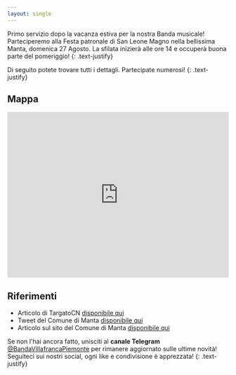 ```yaml
---
layout: single
---
```

Primo servizio dopo la vacanza estiva per la nostra Banda musicale! Parteciperemo alla Festa patronale di San Leone Magno nella bellissima Manta, domenica 27 Agosto. La sfilata inizierà alle ore 14 e occuperà buona parte del pomeriggio!
{: .text-justify}

Di seguito potete trovare tutti i dettagli.
Partecipate numerosi!
{: .text-justify}

## Mappa

<style>
.map-responsive{
    overflow:hidden;
    padding-bottom:75%;
    position:relative;
    height:0;
}
.map-responsive iframe{
    left:0;
    top:0;
    height:100%;
    width:100%;
    position:absolute;
}

</style>

<div class="map-responsive">
<iframe src="https://www.google.com/maps/embed?pb=!1m18!1m12!1m3!1d3633.3096480041963!2d7.486791068246689!3d44.61796968981935!2m3!1f0!2f0!3f0!3m2!1i1024!2i768!4f13.1!3m3!1m2!1s0x12cd488ecb6ac5af%3A0xb72b297a7a772d11!2sVia+Bertero%2C+7%2C+12030+Manta+CN!5e0!3m2!1sen!2sit!4v1503421155064" width="600" height="450" frameborder="0" style="border:0" allowfullscreen></iframe>
</div>

## Riferimenti

- Articolo di TargatoCN [disponibile qui](http://www.targatocn.it/2017/08/22/sommario/cuneo-e-valli/leggi-notizia/argomenti/eventi/articolo/al-via-a-manta-i-festeggiamenti-patronali-per-san-leone-magno.html)
- Tweet del Comune di Manta [disponibile qui](https://twitter.com/ComunediManta/status/894324982209286144)
- Articolo sul sito del Comune di Manta [disponibile qui](http://www.comune.manta.cn.it/archivio/news/Manifestazioni-in-occasione-della-Festa-Patronale-di-San-Leone-Magno_821.asp)


Se non l'hai ancora fatto, unisciti al **canale Telegram** [@BandaVillafrancaPiemonte](https://t.me/BandaVillafrancaPiemonte) per rimanere aggiornato sulle ultime novità! Seguiteci sui nostri social, ogni like e condivisione è apprezzata!
{: .text-justify}